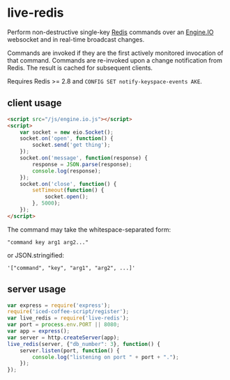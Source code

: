 live-redis
==========

Perform non-destructive single-key [Redis](http://redis.io/) commands
over an [Engine.IO](https://github.com/LearnBoost/engine.io) websocket
and in real-time broadcast changes.

Commands are invoked if they are the first actively monitored
invocation of that command.  Commands are re-invoked upon a change
notification from Redis.  The result is cached for subsequent clients.

Requires Redis >= 2.8 and `CONFIG SET notify-keyspace-events AKE`.

client usage
------------

```html
<script src="/js/engine.io.js"></script>
<script>
    var socket = new eio.Socket();
    socket.on('open', function() {
        socket.send('get thing');
    });
    socket.on('message', function(response) {
        response = JSON.parse(response);
        console.log(response);
    });
    socket.on('close', function() {
        setTimeout(function() {
            socket.open();
        }, 5000);
    });
</script>
```

The command may take the whitespace-separated form:

    "command key arg1 arg2..."

or JSON.stringified:

    '["command", "key", "arg1", "arg2", ...]'


server usage
------------

```javascript
var express = require('express');
require('iced-coffee-script/register');
var live_redis = require('live-redis');
var port = process.env.PORT || 8080;
var app = express();
var server = http.createServer(app);
live_redis(server, {"db_number": 3}, function() {
    server.listen(port, function() {
        console.log("listening on port " + port + ".");
    });
});
```
